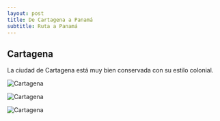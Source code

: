```yaml
---
layout: post
title: De Cartagena a Panamá
subtitle: Ruta a Panamá
---
```



## Cartagena

La ciudad de Cartagena está muy bien conservada con su estilo colonial. 

![Cartagena]()

![Cartagena]()

![Cartagena]()



